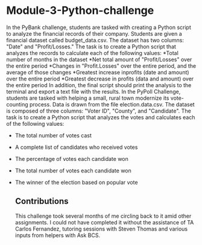 # Module-3-Python-challenge
In the PyBank challenge, students are tasked with creating a Python script to analyze the financial records of their company. Students are given a financial dataset called budget_data.csv. The dataset has two columns: "Date" and "Profit/Losses."
The task is to create a Python script that analyzes the records to calculate each of the following values:
  *Total number of months in the dataset
  *Net total amount of "Profit/Losses" over the entire period
  *Changes in "Profit.Losses" over the entire period, and the average of those changes
  *Greatest increase inprofits (date and amount) over the entire period
  *Greatest decrease in profits (data and amount) over the entire period
In addition, the final script should print the analysis to the terminal and export a text file with the results.
In the PyPoll Challenge, students are tasked with helping a small, rural town modernize its vote-counting process.
Data is drawn from the file election.data.csv. 
The dataset is composed of three columns: "Voter ID", "County", and "Candidate". 
The task is to create a Python script that analyzes the votes and calculates each of the following values:  
* The total number of votes cast
* A complete list of candidates who received votes
* The percentage of votes each candidate won
* The total number of votes each candidate won
* The winner of the election based on popular vote

  ## Contributions
  This challenge took several months of me circling back to it amid other assignments. I could not have completed it without the assistance of TA Carlos Fernandez, tutoring sessions with Steven Thomas and various inputs from helpers with Ask BCS.
